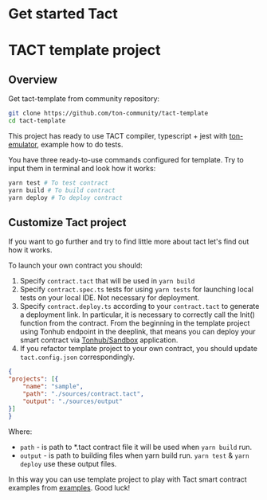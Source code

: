 # Get started Tact

# TACT template project

## Overview

Get tact-template from community repository:

```bash
git clone https://github.com/ton-community/tact-template
cd tact-template
```

This project has ready to use TACT compiler, typescript + jest with [ton-emulator](https://github.com/ton-community/ton-emulator), example how to do tests.

You have three ready-to-use commands configured for template. Try to input them in terminal and look how it works:

```bash
yarn test # To test contract
yarn build # To build contract
yarn deploy # To deploy contract
```
## Customize Tact project

If you want to go further and try to find little more about tact let's find out how it works.

To launch your own contract you should:

1. Specify `contract.tact` that will be used in `yarn build`
2. Specify `contract.spec.ts` tests for using `yarn tests` for launching local tests on your local IDE. Not necessary for deployment. 
3. Specify `contract.deploy.ts` according to your `contract.tact` to generate a deployment link. In particular, it is necessary to correctly call the Init() function from the contract. From the beginning in the template project using Tonhub endpoint in the deeplink, that means you can deploy your smart contract via [Tonhub/Sandbox](https://ton.org/docs/participate/wallets/apps#tonhub) application. 
4. If you refactor template project to your own contract, you should update `tact.config.json` correspondingly.
```json
{
"projects": [{
    "name": "sample",
    "path": "./sources/contract.tact",
    "output": "./sources/output"
}]
}
```
Where:
* `path` - is path to *.tact contract file it will be used when `yarn build` run.
* `output` - is path to building files when yarn build run. `yarn test` & `yarn deploy` use these output files.

In this way you can use template project to play with Tact smart contract examples from [examples](https://github.com/ton-community/tact/tree/main/examples). Good luck!